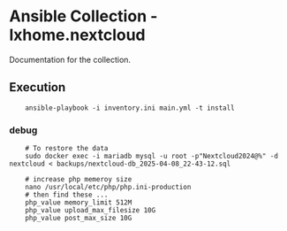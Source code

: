 # Ansible Collection - lxhome.nextcloud

Documentation for the collection.

## Execution
``` shell
    ansible-playbook -i inventory.ini main.yml -t install
```

### debug

``` shell
    # To restore the data
    sudo docker exec -i mariadb mysql -u root -p"Nextcloud2024@%" -d nextcloud < backups/nextcloud-db_2025-04-08_22-43-12.sql

    # increase php memeroy size
    nano /usr/local/etc/php/php.ini-production
    # then find these ...
    php_value memory_limit 512M
    php_value upload_max_filesize 10G
    php_value post_max_size 10G
```